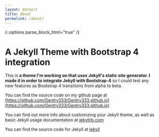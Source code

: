 ```yaml
---
layout: default
title: About
permalink: /about/
---
```


{::options parse_block_html="true" /}

<div class="container post">

# A Jekyll Theme with Bootstrap 4 integration


This is **a theme I'm working on that uses Jekyll's static site generator. I made it in order to integrate Jekyll with Bootstrap-4** so I could test any new features as Bootstrap 4 transitions from alpha to beta.

You can find the source code on my github page at [https://github.com/Gentry333/Gentry333.github.io](https://github.com/Gentry333/Gentry333.github.io)

You can find out more info about customizing your Jekyll theme, as well as basic Jekyll usage documentation at [jekyllrb.com](http://jekyllrb.com/)

You can find the source code for Jekyll at
[jekyll](https://github.com/jekyll/jekyll)


</div>
